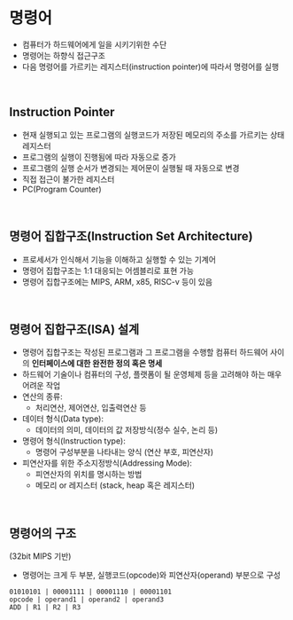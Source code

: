 # 명령어

* 컴퓨터가 하드웨어에게 일을 시키기위한 수단
* 명령어는 하향식 접근구조
* 다음 명령어를 가르키는 레지스터(instruction pointer)에 따라서 명령어를 실행

&nbsp;  

## Instruction Pointer

* 현재 실행되고 있는 프로그램의 실행코드가 저장된 메모리의 주소를 가르키는 상태 레지스터
* 프로그램의 실행이 진행됨에 따라 자동으로 증가
* 프로그램의 실행 순서가 변경되는 제어문이 실행될 때 자동으로 변경
* 직접 접근이 불가한 레지스터
* PC(Program Counter)

&nbsp;  

## 명령어 집합구조(Instruction Set Architecture)

* 프로세서가 인식해서 기능을 이해하고 실행할 수 있는 기계어
* 명령어 집합구조는 1:1 대응되는 어셈블리로 표현 가능
* 명령어 집합구조에는 MIPS, ARM, x85, RISC-v 등이 있음

&nbsp;  

## 명령어 집합구조(ISA) 설계

* 명령어 집합구조는 작성된 프로그램과 그 프로그램을 수행할 컴퓨터 하드웨어 사이의 **인터페이스에 대한 완전한 정의 혹은 명세**
* 하드웨어 기술이나 컴퓨터의 구성, 플랫폼이 될 운영체제 등을 고려해야 하는 매우 어려운 작업
* 연산의 종류:
  * 처리연산, 제어연산, 입출력연산 등
* 데이터 형식(Data type):
  * 데이터의 의미, 데이터의 값 저장방식(정수 실수, 논리 등)
* 명령어 형식(Instruction type):
  * 명령어 구성부분을 나타내는 양식 (연산 부호, 피연산자)
* 피연산자를 위한 주소지정방식(Addressing Mode):
  * 피연산자의 위치를 명시하는 방법
  * 메모리 or 레지스터 (stack, heap 혹은 레지스터)

&nbsp;  

## 명령어의 구조

(32bit MIPS 기반)

* 명령어는 크게 두 부분, 실행코드(opcode)와 피연산자(operand) 부분으로 구성

```pseudocode
01010101 | 00001111 | 00001110 | 00001101
opcode | operand1 | operand2 | operand3
ADD | R1 | R2 | R3
```

